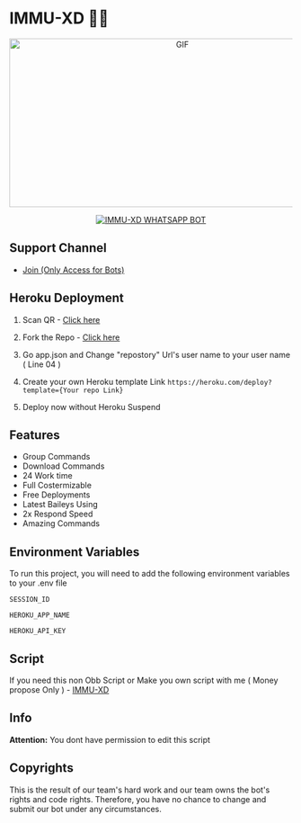 # IMMU-XD 🤍💥

<p align = center>   <img src="https://i.ibb.co/fVy8T2qS/b8dd31f8bc0c779a.jpg" alt="GIF" width="600" height="300"/> </p>

<p align  = center> <a href="#"><img title="IMMU-XD WHATSAPP BOT" src="https://img.shields.io/badge/CYBER-X WhatsApp Bot-green?colorA=%23ff0000&colorB=%23017e40&style=for-the-badge"></a> </p>

## Support Channel

- [Join (Only Access for Bots) ](https://whatsapp.com/channel/0029Vaq4PRsD38CJKXzwmb42)


## Heroku Deployment

1. Scan QR - [Click here](https://cyber-x-qr-3-0.onrender.com)

2. Fork the Repo - [Click here](https://github.com/imadalimd/IMMU-XD/fork)

3. Go app.json and Change "repostory" Url's user name to your user name ( Line 04 )

4. Create your own Heroku template Link `https://heroku.com/deploy?template={Your repo Link}`

5. Deploy now without Heroku Suspend


## Features

- Group Commands
- Download Commands
- 24 Work time
- Full Costermizable
- Free Deployments
- Latest Baileys Using
- 2x Respond Speed
- Amazing Commands


## Environment Variables

To run this project, you will need to add the following environment variables to your .env file

`SESSION_ID`

`HEROKU_APP_NAME`

`HEROKU_API_KEY`


## Script 

If you need this non Obb Script or Make you own script with me ( Money propose Only ) - [IMMU-XD](https://whatsapp.com/channel/0029Vaq4PRsD38CJKXzwmb42)




## Info

**Attention:** You dont have permission to edit this script


## Copyrights

This is the result of our team's hard work and our team owns the bot's rights and code rights. Therefore, you have no chance to change and submit our bot under any circumstances.